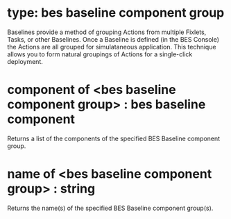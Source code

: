 # type: bes baseline component group

Baselines provide a method of grouping Actions from multiple Fixlets, Tasks, or other Baselines. Once a Baseline is defined (in the BES Console) the Actions are all grouped for simulataneous application. This technique allows you to form natural groupings of Actions for a single-click deployment.

# component of &lt;bes baseline component group&gt; : bes baseline component

Returns a list of the components of the specified BES Baseline component group.

# name of &lt;bes baseline component group&gt; : string

Returns the name(s) of the specified BES Baseline component group(s).
